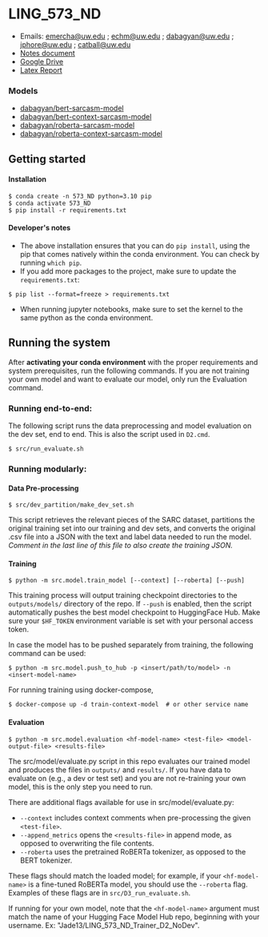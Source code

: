# LING_573_ND

- Emails: emercha@uw.edu ; echm@uw.edu ; dabagyan@uw.edu ; jphore@uw.edu ; catball@uw.edu
- [Notes document](https://docs.google.com/document/d/1dRRhQ-tDifD92wgQnitI-MEr2HRGA1ejRvxnlqBdwmw/edit#heading=h.46l7ewibx4a2)
- [Google Drive](https://drive.google.com/drive/folders/1weS7nUDJJ_VrsxE2PJilDyicQqrfe65t)
- [Latex Report](https://www.overleaf.com/8838911828dkmzdmdsrjhh#6ca906)

### Models
- [dabagyan/bert-sarcasm-model](https://huggingface.co/dabagyan/bert-sarcasm-model)
- [dabagyan/bert-context-sarcasm-model](https://huggingface.co/dabagyan/bert-context-sarcasm-model)
- [dabagyan/roberta-sarcasm-model](https://huggingface.co/dabagyan/roberta-sarcasm-model)
- [dabagyan/roberta-context-sarcasm-model](https://huggingface.co/dabagyan/roberta-context-sarcasm-model)

## Getting started
#### Installation
```shell
$ conda create -n 573_ND python=3.10 pip
$ conda activate 573_ND
$ pip install -r requirements.txt
```

#### Developer's notes
* The above installation ensures that you can do `pip install`, using the pip that comes natively within the conda environment. You can check by running `which pip`. 
* If you add more packages to the project, make sure to update the `requirements.txt`:
```shell
$ pip list --format=freeze > requirements.txt
```
* When running jupyter notebooks, make sure to set the kernel to the same python as the conda environment.

## Running the system
After **activating your conda environment** with the proper requirements and system prerequisites, run the following commands. If you are not training your own model and want to evaluate our model, only run the Evaluation command. 

### Running end-to-end:
The following script runs the data preprocessing and model evaluation on the dev set, end to end. This is also the script used in `D2.cmd`.
```shell
$ src/run_evaluate.sh
```

### Running modularly:
#### Data Pre-processing
```shell
$ src/dev_partition/make_dev_set.sh
```
This script retrieves the relevant pieces of the SARC dataset, partitions the original training set into our training and dev sets, and converts the original .csv file into a JSON with the text and label data needed to run the model. *Comment in the last line of this file to also create the training JSON.*

#### Training 
```shell
$ python -m src.model.train_model [--context] [--roberta] [--push]
```
This training process will output training checkpoint directories to the `outputs/models/` directory of the repo. If `--push` is enabled, then the script automatically pushes the best model checkpoint to HuggingFace Hub. Make sure your `$HF_TOKEN` environment variable is set with your personal access token.

In case the model has to be pushed separately from training, the following command can be used:
```shell
$ python -m src.model.push_to_hub -p <insert/path/to/model> -n <insert-model-name>
```

For running training using docker-compose, 
```shell
$ docker-compose up -d train-context-model  # or other service name
```

#### Evaluation
```shell
$ python -m src.model.evaluation <hf-model-name> <test-file> <model-output-file> <results-file>
```
The src/model/evaluate.py script in this repo evaluates our trained model and produces the files in `outputs/` and `results/`. If you have data to evaluate on (e.g., a dev or test set) and you are not re-training your own model, this is the only step you need to run.

There are additional flags available for use in src/model/evaluate.py:
- `--context` includes context comments when pre-processing the given `<test-file>`.
- `--append_metrics` opens the `<results-file>` in append mode, as opposed to overwriting the file contents.
- `--roberta` uses the pretrained RoBERTa tokenizer, as opposed to the BERT tokenizer.

These flags should match the loaded model; for example, if your `<hf-model-name>` is a fine-tuned RoBERTa model, you should use the `--roberta` flag. Examples of these flags are in `src/D3_run_evaluate.sh`.

If running for your own model, note that the `<hf-model-name>` argument must match the name of your Hugging Face Model Hub repo, beginning with your username. Ex: "Jade13/LING_573_ND_Trainer_D2_NoDev".
